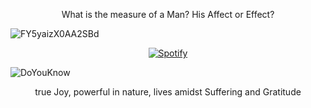 <p align="center">What is the measure of a Man? His Affect or Effect?</p>

![FY5yaizX0AA2SBd](https://github.com/pdavenport/pdavenport/assets/52129935/739bca0f-6a03-4b85-8150-21c045e9f907)


<p align="center">
  <a href="https://open.spotify.com/user/vcirnqg95vxscbiwrzw6bfd05">
    <img src="https://readme-spotify-seven.vercel.app/api/spotify.py" alt="Spotify">
  </a>
</p>

![DoYouKnow](https://github.com/pdavenport/pdavenport/assets/52129935/eb09ece0-a2c3-4e5d-8f99-713a68aa3d6e)

<p align="center">true Joy, powerful in nature, lives amidst Suffering and Gratitude</p>
